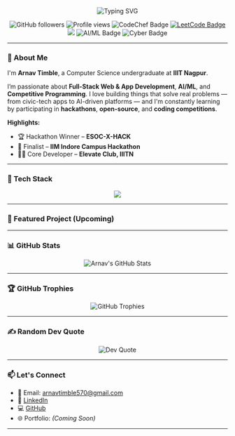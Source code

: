 <!-- GitHub Banner -->
<!-- Typing SVG Banner (wrapped correctly) -->
<div align="center">
  <img src="https://readme-typing-svg.demolab.com?font=Fira+Code&duration=3000&pause=1000&color=00F7FF&center=true&vCenter=true&multiline=true&width=700&height=100&lines=Hi+I'm+Arnav+Timble;CS+Undergrad+at+IIIT+Nagpur;Full-Stack+Dev+%7C+AI/ML+Enthusiast+%7C+Competitive+Coder" alt="Typing SVG" />
</div>

<p align="center">
  <img src="https://img.shields.io/github/followers/arnz18?label=Followers&style=social" alt="GitHub followers" />
  <img src="https://komarev.com/ghpvc/?username=arnz18&label=Profile+Views&color=0e75b6&style=flat" alt="Profile views" />
  <img src="https://img.shields.io/badge/CodeChef-★★%20(2%20Star)-orange?style=flat&logo=codechef" alt="CodeChef Badge" />
  <a href="https://leetcode.com/u/Arnz18/" target="_blank">
    <img src="https://img.shields.io/badge/LeetCode-Profile-yellow?style=flat&logo=leetcode" alt="LeetCode Badge" />
  </a>
  <img src="https://codeforces-readme-stats.vercel.app/api/badge?username=Arnzz" />
  <img src="https://img.shields.io/badge/AI%2FML-Enthusiast-blueviolet" alt="AI/ML Badge" />
  <img src="https://img.shields.io/badge/Cybersecurity-Explorer-darkred" alt="Cyber Badge" />
</p>



---

### 👋 About Me

I'm **Arnav Timble**, a Computer Science undergraduate at **IIIT Nagpur**.  

I’m passionate about **Full-Stack Web & App Development**, **AI/ML**, and **Competitive Programming**. I love building things that solve real problems — from civic-tech apps to AI-driven platforms — and I'm constantly learning by participating in **hackathons**, **open-source**, and **coding competitions**.

**Highlights:**
- 🏆 Hackathon Winner – **ESOC-X-HACK**
- 🎯 Finalist – **IIM Indore Campus Hackathon**
- 👨‍💻 Core Developer – **Elevate Club, IIITN**

---

### 🧰 Tech Stack

<p align="center">
  <img src="https://skillicons.dev/icons?i=c,cpp,java,js,html,css,tailwind,react,nextjs,flutter,dart,nodejs,express,mongodb,firebase,python,tensorflow,opencv,scikitlearn,laravel,git,github,figma,linux,postman,vscode,docker" />
</p>

---

### 🚀 Featured Project (Upcoming)


---

### 📊 GitHub Stats

<p align="center">
  <img src="https://github-readme-stats.vercel.app/api?username=arnz18&show_icons=true&theme=tokyonight" alt="Arnav's GitHub Stats" />
</p>

---

### 🏆 GitHub Trophies

<p align="center">
  <img src="https://github-profile-trophy.vercel.app/?username=arnz18&theme=tokyonight&no-frame=true&column=7&margin-w=5" alt="GitHub Trophies" />
</p>

---

### ✍️ Random Dev Quote

<p align="center">
  <img src="https://quotes-github-readme.vercel.app/api?type=horizontal&theme=dark" alt="Dev Quote" />
</p>

---

### 📫 Let's Connect

- 📧 Email: [arnavtimble570@gmail.com](mailto:arnavtimble570@gmail.com)  
- 🔗 [LinkedIn](https://www.linkedin.com/in/arnav-timble/)  
- 💻 [GitHub](https://github.com/Arnz18)  
- 🌐 Portfolio: *(Coming Soon)*

---
